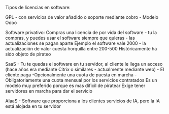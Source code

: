 Tipos de licencias en software:

GPL - con servicios de valor añadido o soporte mediante cobro - Modelo Odoo

Software privativo: Compras una licencia de por vida del software - tu la compras, y puedes usar el software siempre que quieras - las actualizaciones se pagan aparte
Ejemplo el software vale 2000 - la actualización de valor cuesta horquilla entre 200-500
Históricamente ha sido objeto de pirateo

SaaS - Tu te quedas el software en tu servidor, al cliente le llega un acceso (hace años era mediante Citrix o similares - actualmente mediante web) - El cliente paga
-Opcionalmente una cuota de puesta en marcha
-Obligatoriamente una cuota mensual por los servicios contratados
Es un modelo muy preferido porque es mas dificil de piratear
Exige tener servidores en marcha para dar el servicio

AIaaS - Software que proporciona a los clientes servicios de IA, pero la IA está alojada en tu servidor


